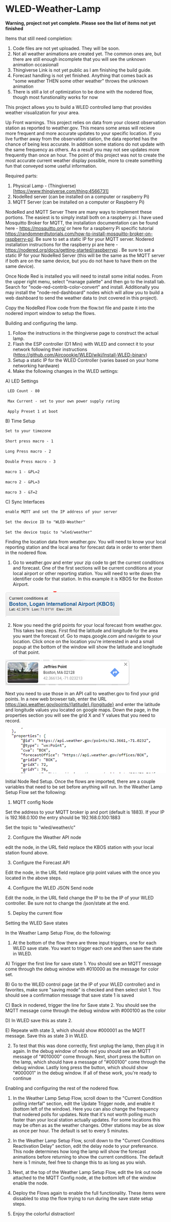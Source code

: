 # WLED-Weather-Lamp

**Warning, project not yet complete. Please see the list of items not yet finished**

Items that still need completion:
1. Code files are not yet uploaded. They will be soon. 
2. Not all weather animations are created yet. The common ones are, but there are still enough incomplete that you will see the unknown animation occasionall
3. Thingiverse Link is not yet public as I am finishing the build guide. 
4. Forecast handling is not yet finished. Anything that comes back as "some weather THEN some other weather" throws the unknown animation
5. There is still a lot of optimization to be done with the nodered flow, though most funstionality works for now


This project allows you to build a WLED controlled lamp that provides weather visualization for your area. 

Up Front warnings. 
This project relies on data from your closest observation station as reported to weather.gov. This means some areas will recieve more frequent and more accurate updates to your specific location. If you live further away from the observation station, the data reported has the chance of being less accurate. In addition some stations do not update with the same frequency as others. As a result you may not see updates more frequently than once an hour. The point of this project was not to create the most accurate current weather display possible, more to create something fun that conveyed some useful information. 

Required parts:
1. Physical Lamp - (Thingiverse)[https://www.thingiverse.com/thing:4566731]
2. NodeRed server (can be installed on a computer or raspberry Pi)
3. MQTT Server (can be installed on a computer or Raspberry Pi)

NodeRed and MQTT Server
There are many ways to implement these portions. The easiest is to simply install both on a raspberry pi. 
I have used Mosquitto Broker for MQTT, the installation documentation can be found here - https://mosquitto.org/ or here for a raspberry Pi specific tutorial https://randomnerdtutorials.com/how-to-install-mosquitto-broker-on-raspberry-pi/. Be sure to set a static IP for your MQTT server. 
Nodered installation instructions for the raspberry pi are here - https://nodered.org/docs/getting-started/raspberrypi . Be sure to set a static IP for your NodeRed Server (this will be the same as the MQTT server if both are on the same device, but you do not have to have them on the same device). 

Once Node Red is installed you will need to install some initial nodes. From the upper right menu, select "manage palette" and then go to the install tab. Search for "node-red-contrib-color-convert" and install. Additionally you may install the "node-red-dashboard" nodes which will allow you to build a web dashboard to send the weather data to (not covered in this project). 

Copy the NodeRed Flow code from the flow.txt file and paste it into the nodered import window to setup the flows. 

Building and configuring the lamp. 
1. Follow the instructions in the thingiverse page to construct the actual lamp. 
2. Flash the ESP controller (D1 Mini) with WLED and connect it to your network following their instructions (https://github.com/Aircoookie/WLED/wiki/Install-WLED-binary)
3. Setup a static IP for the WLED Controller (varies based on your home networking hardware)
4. Make the following changes in the WLED settings:

  A) LED Settings
     
     LED Count - 80
     
     Max Current - set to your own power supply rating
     
     Apply Preset 1 at boot
     
   B) Time Setup
   
    Set to your timezone
    
    Short press macro - 1
    
    Long Press macro - 2
    
    Double Press macro - 3
    
    macro 1 - &PL=2
    
    macro 2 - &PL=3
    
    macro 3 - &T=2
    
  C) Sync Interfaces
    
    enable MQTT and set the IP address of your server
    
    Set the device ID to "WLED-Weather"
    
    Set the device topic to "wled/weather"

Finding the location data from weather.gov. 
You will need to know your local reporting station and the local area for forecast data in order to enter them in the nodered flow. 
1. Go to weather.gov and enter your zip code to get the current conditions and forecast. One of the first sections will be current conditions at your local airport or other reporting station. You will need to write down the identifier code for that station. In this example it is KBOS for the Boston Airport. 

![image](https://github.com/cegan09/WLED-Weather-Lamp/blob/master/pictures/local%20station.PNG)

2. Now you need the grid points for your local forecast from weather.gov. This takes two steps. First find the latitude and longitude for the area you want the forecast of. Go to maps.google.com and navigate to your location. Click once on the location you're interested in and a small popup at the bottom of the window will show the latitude and longitude of that point. 

![image](https://github.com/cegan09/WLED-Weather-Lamp/blob/master/pictures/lat%20long.PNG)

Next you need to use those in an API call to weather.gov to find your grid points. In a new web browser tab, enter the URL https://api.weather.gov/points/{latitude},{longitude} and enter the latitude and longitude values you located on google maps. Down the page, in the properties section you will see the grid X and Y values that you need to record.

![image](https://github.com/cegan09/WLED-Weather-Lamp/blob/master/pictures/grid%20points.PNG)


Initial Node Red Setup. 
Once the flows are imported, there are a couple variables that need to be set before anything will run. In the Weather Lamp Setup Flow set the following:
1. MQTT config Node
  
  Set the address to your MQTT broker ip and port (default is 1883). If your IP is 192.168.0.100 the entry should be 192.168.0.100:1883
  
  Set the topic to "wled/weather/c"
  
2. Configure the Weather API node
  
  edit the node, in the URL field replace the KBOS station with your local station found above. 
  
3. Configure the Forecast API

  Edit the node, in the URL field replace grip point values with the once you located in the above steps. 
  
4. Configure the WLED JSON Send node

  Edit the node, in the URL field change the IP to be the IP of your WLED controller. Be sure not to change the /json/state at the end. 
  
5. Deploy the current flow


Setting the WLED Save states

In the Weather Lamp Setup Flow, do the following:
1. At the bottom of the flow there are three input triggers, one for each WLED save state. You want to trigger each one and then save the state in WLED. 

  A) Trigger the first line for save state 1. You should see an MQTT message come through the debug window with #010000 as the message for color set. 
  
  B) Go to the WLED control page (at the IP of your WLED controller) and in favorites, make sure "saving mode" is checked and then select slot 1. You should see a confirmation message that save state 1 is saved
  
  C) Back in nodered, trigger the line for Save state 2. You should see the MQTT message come through the debug window with #000100 as the color
  
  D) In WLED save this as state 2. 
  
  E) Repeate with state 3, which should show #000001 as the MQTT message. Save this as state 3 in WLED. 
  
2. To test that this was done correctly, first unplug the lamp, then plug it in again. In the debug window of node red you should see an MQTT message of "#010000" come through. Next, short press the button on the lamp, which should have a message of "#000100" come through the debug window. Lastly long press the button, which should show "#000001" in the debug window. If all of these work, you're ready to continue

Enabling and configuring the rest of the nodered flow. 

1. In the Weather Lamp Setup Flow, scroll down to the "Current Condition polling interfal" section, edit the Update Trigger node, and enable it (bottom left of the window). Here you can also change the frequency that nodered polls for updates. Note that it's not worth polling much faster than your local station actually updates. For some locations this may be often as as the weather changes. Other stations may be as slow as once per hour. The default is set to every 5 minutes. 

2. In the Weather Lamp Setup Flow, scroll down to the "Current Conditions Reactivation Delay" section, edit the delay node to your prefereance. This node determines how long the lamp will show the forecast animations before returning to show the current conditions. The default here is 1 minute, feel free to change this to as long as you wish. 

3. Next, at the top of the Weather Lamp Setup Flow, edit the link out node attached to the MQTT Config node, at the bottom left of the window enable the node. 

3. Deploy the Flows again to enable the full functionality. These items were dissabled to stop the flow trying to run during the save state setup steps. 

4. Enjoy the colorful distraction!

 
